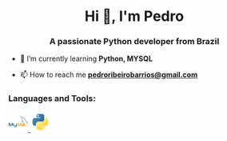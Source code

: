 <h1 align="center">Hi 👋, I'm Pedro</h1>
<h3 align="center">A passionate Python developer from Brazil</h3>

- 🌱 I’m currently learning **Python, MYSQL**

- 📫 How to reach me **pedroribeirobarrios@gmail.com**

<h3 align="left">Languages and Tools:</h3>
<p align="left"> <a href="https://www.mysql.com/" target="_blank" rel="noreferrer"> <img src="https://raw.githubusercontent.com/devicons/devicon/master/icons/mysql/mysql-original-wordmark.svg" alt="mysql" width="40" height="40"/> </a> <a href="https://www.python.org" target="_blank" rel="noreferrer"> <img src="https://raw.githubusercontent.com/devicons/devicon/master/icons/python/python-original.svg" alt="python" width="40" height="40"/> </a> </p>
